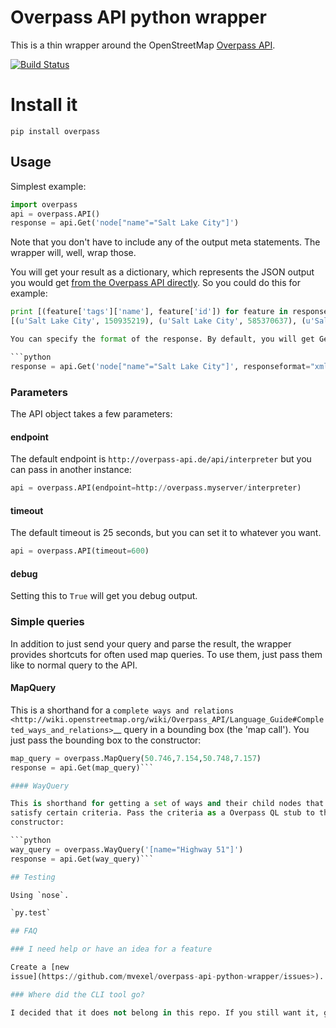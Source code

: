 Overpass API python wrapper
===========================

This is a thin wrapper around the OpenStreetMap [Overpass
API](http://wiki.openstreetmap.org/wiki/Overpass_API>).

[![Build Status](https://travis-ci.org/mvexel/overpass-api-python-wrapper.svg?branch=master)](https://travis-ci.org/mvexel/overpass-api-python-wrapper)

Install it
==========

`pip install overpass`

## Usage

Simplest example:

```python
import overpass
api = overpass.API()
response = api.Get('node["name"="Salt Lake City"]')
```

Note that you don't have to include any of the output meta statements.
The wrapper will, well, wrap those.

You will get your result as a dictionary, which represents the
JSON output you would get [from the Overpass API
directly](http://overpass-api.de/output_formats.html#json>). So you
could do this for example:

```python
print [(feature['tags']['name'], feature['id']) for feature in response['elements']]
[(u'Salt Lake City', 150935219), (u'Salt Lake City', 585370637), (u'Salt Lake City', 1615721573)]```

You can specify the format of the response. By default, you will get GeoJSON using the `responseformat` parameter. Alternatives are plain JSON (`json`) and OSM XML (`xml`), as ouput directly by the Overpass API.

```python
response = api.Get('node["name"="Salt Lake City"]', responseformat="xml")
```

### Parameters


The API object takes a few parameters:

#### endpoint

The default endpoint is `http://overpass-api.de/api/interpreter` but
you can pass in another instance:

```python
api = overpass.API(endpoint=http://overpass.myserver/interpreter)
```

#### timeout

The default timeout is 25 seconds, but you can set it to whatever you
want.

```python
api = overpass.API(timeout=600)
```

#### debug

Setting this to `True` will get you debug output.

### Simple queries

In addition to just send your query and parse the result, the wrapper
provides shortcuts for often used map queries. To use them, just pass
them like to normal query to the API.

#### MapQuery

This is a shorthand for a `complete ways and
relations <http://wiki.openstreetmap.org/wiki/Overpass_API/Language_Guide#Completed_ways_and_relations>`__
query in a bounding box (the 'map call'). You just pass the bounding box
to the constructor:

```python
map_query = overpass.MapQuery(50.746,7.154,50.748,7.157)
response = api.Get(map_query)```

#### WayQuery

This is shorthand for getting a set of ways and their child nodes that
satisfy certain criteria. Pass the criteria as a Overpass QL stub to the
constructor:

```python
way_query = overpass.WayQuery('[name="Highway 51"]')
response = api.Get(way_query)```

## Testing

Using `nose`.

`py.test`

## FAQ

### I need help or have an idea for a feature

Create a [new
issue](https://github.com/mvexel/overpass-api-python-wrapper/issues>).

### Where did the CLI tool go?

I decided that it does not belong in this repo. If you still want it, get version 0.4.0 or below.